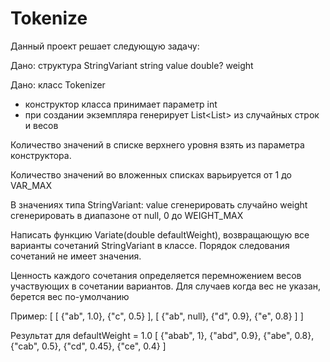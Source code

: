 # Tokenize
Данный проект решает следующую задачу:

Дано: структура StringVariant
string value
double? weight

Дано: класс Tokenizer
- конструктор класса принимает параметр int
- при создании экземпляра генерирует List<List<StringVariant>> из случайных строк и весов

Количество значений в списке верхнего уровня взять из параметра конструктора.

Количество значений во вложенных списках варьируется от 1 до VAR_MAX

В значениях типа StringVariant:
value сгенерировать случайно
weight сгенерировать в диапазоне от null, 0 до WEIGHT_MAX

Написать функцию Variate(double defaultWeight), возвращающую все варианты сочетаний StringVariant в классе. Порядок следования сочетаний 
не имеет значения.

Ценность каждого сочетания определяется перемножением весов участвующих в сочетании вариантов. 
Для случаев когда вес не указан, берется вес по-умолчанию

Пример:
[
	[
		{"ab", 1.0},
		{"c", 0.5}
	],
	[
		{"ab", null},
		{"d", 0.9},
		{"e", 0.8}
	]
]

Результат для defaultWeight = 1.0
[
{"abab", 1},
{"abd", 0.9},
{"abe", 0.8},
{"cab", 0.5},
{"cd", 0.45},
{"ce", 0.4}
]
